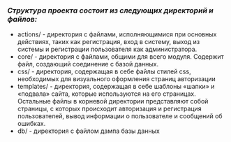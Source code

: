### **_Структура проекта состоит из следующих директорий и файлов:_**
-	actions/ -  директория с файлами, исполняющимися при основных действиях, таких как регистрация, вход в систему, выход из системы и регистрации пользователя как администратора.
-	core/ - директория с файлами, общими для всего модуля. Содержит файл, создающий соединение с базой данных.
-	css/ - директория, содержащая в себе файлы стилей css, необходимых для визуального оформления страниц авторизации
-	templates/ - директория, содержащая в себе шаблоны «шапки» и «подвала» сайта, которые используются на его страницах.
Остальные файлы в корневой директории представляют собой страницы, с которых происходит авторизация и регистрация пользователей, вывод информации о пользователе и сообщений об ошибках.
- db/ - директория с файлом дампа базы данных
